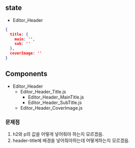 ## state
- Editor_Header
```json
{
  title: {
    main: '',
    sub: ''
  },
  coverImage: ''
}
```

## Components
- Editor_Header
  - Editor_Header_Title.js
    - Editor_Header_MainTitle.js
    - Editor_Header_SubTitle.js
  - Editor_Header_CoverImage.js
### 문제점
  1. h2와 p의 값을 어떻게 넣어줘야 하는지 모르겠음.
  2. header-title에 배경을 넣어줘야하는데 어떻게하는지 모르겠음.